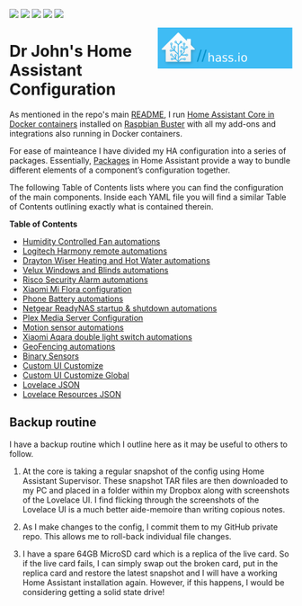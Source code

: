 <p><img src="https://img.shields.io/badge/HA--Version-0.108.3-brightgreen.svg"/>
<img src="https://img.shields.io/badge/Supervisor-217-brightgreen.svg"/>
<img src="https://img.shields.io/badge/AppDaemon4-v0.2.3-5294E2.svg"/>
<img src="https://img.shields.io/badge/deConz-5.3.2-5294E2.svg"/>
<img src="https://img.shields.io/badge/license-MIT-yellow.svg"/>
</p>
<img align=right src="../images/ha/HAlogo.png" width="240" />

# **Dr John's Home Assistant Configuration**

As mentioned in the repo's main [README](../README.md), I run [Home Assistant Core in Docker containers](https://www.home-assistant.io/docs/installation/docker/) installed on [Raspbian Buster](https://www.raspberrypi.org/blog/buster-the-new-version-of-raspbian/) with all my add-ons and integrations also running in Docker containers.

For ease of mainteance I have divided my HA configuration into a series of packages. Essentially, [Packages](https://www.home-assistant.io/docs/configuration/packages/) in Home Assistant provide a way to bundle different elements of a component’s configuration together.  

The following Table of Contents lists where you can find the configuration of the main components.  Inside each YAML file you will find a similar Table of Contents outlining exactly what is contained therein.

**Table of Contents**
* [Humidity Controlled Fan automations](./packages/fan.yaml)
* [Logitech Harmony remote automations](./packages/harmony.yaml)
* [Drayton Wiser Heating and Hot Water automations](./packages/wiser.yaml)
* [Velux Windows and Blinds automations](./packages/velux.yaml)
* [Risco Security Alarm automations](./packages/risco.yaml)
* [Xiaomi Mi Flora configuration](./packages/miflora.yaml)
* [Phone Battery automations](./packages/battery.yaml)
* [Netgear ReadyNAS startup & shutdown automations](./packages/network.yaml)
* [Plex Media Server Configuration](./packages/plex.yaml)
* [Motion sensor automations](./packages/hall.yaml)
* [Xiaomi Aqara double light switch automations](./packages/hall.yaml)
* [GeoFencing automations](./packages/geofencing.yaml)
* [Binary Sensors](./binary_sensors.yaml)
* [Custom UI Customize](./customize.yaml)
* [Custom UI Customize Global](./customize_glob.yaml)
* [Lovelace JSON](./.storage/lovelace)
* [Lovelace Resources JSON](./.storage/lovelace_resources)

## Backup routine
I have a backup routine which I outline here as it may be useful to others to follow.  

1. At the core is taking a regular snapshot of the config using Home Assistant Supervisor. These snapshot TAR files are then downloaded to my PC and placed in a folder within my Dropbox along with screenshots of the Lovelace UI.  I find flicking through the screenshots of the Lovelace UI is a much better aide-memoire than writing copious notes.

2. As I make changes to the config, I commit them to my GitHub private repo. This allows me to roll-back individual file changes.

3. I have a spare 64GB MicroSD card which is a replica of the live card.  So if the live card fails, I can simply swap out the broken card, put in the replica card and restore the latest snapshot and I will have a working Home Assistant installation again.  However, if this happens, I would be considering getting a solid state drive! 

